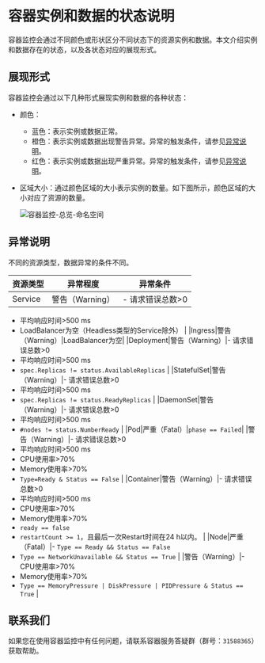 # 容器实例和数据的状态说明

容器监控会通过不同颜色或形状区分不同状态下的资源实例和数据。本文介绍实例和数据存在的状态，以及各状态对应的展现形式。

## 展现形式

容器监控会通过以下几种形式展现实例和数据的各种状态：

-   颜色：
    -   蓝色：表示实例或数据正常。
    -   橙色：表示实例或数据出现警告异常。异常的触发条件，请参见[异常说明](#section_zif_bv5_hfo)。
    -   红色：表示实例或数据出现严重异常。异常的触发条件，请参见[异常说明](#section_zif_bv5_hfo)。
-   区域大小：通过颜色区域的大小表示实例的数量。如下图所示，颜色区域的大小对应了资源的数量。

    ![容器监控-总览-命名空间](https://static-aliyun-doc.oss-accelerate.aliyuncs.com/assets/img/zh-CN/0804383261/p254105.png)


## 异常说明

不同的资源类型，数据异常的条件不同。

|资源类型|异常程度|异常条件|
|----|----|----|
|Service|警告（Warning）|-   请求错误总数\>0
-   平均响应时间\>500 ms
-   LoadBalancer为空（Headless类型的Service除外） |
|Ingress|警告（Warning）|LoadBalancer为空|
|Deployment|警告（Warning）|-   请求错误总数\>0
-   平均响应时间\>500 ms
-   `spec.Replicas != status.AvailableReplicas` |
|StatefulSet|警告（Warning）|-   请求错误总数\>0
-   平均响应时间\>500 ms
-   `spec.Replicas != status.ReadyReplicas` |
|DaemonSet|警告（Warning）|-   请求错误总数\>0
-   平均响应时间\>500 ms
-   `#nodes != status.NumberReady` |
|Pod|严重（Fatal）|`phase == Failed`|
|警告（Warning）|-   请求错误总数\>0
-   平均响应时间\>500 ms
-   CPU使用率\>70%
-   Memory使用率\>70%
-   `Type=Ready & Status == False` |
|Container|警告（Warning）|-   请求错误总数\>0
-   平均响应时间\>500 ms
-   CPU使用率\>70%
-   Memory使用率\>70%
-   `ready == false`
-   `restartCount >= 1`，且最后一次Restart时间在24 h以内。 |
|Node|严重（Fatal）|-   `Type == Ready && Status == False`
-   `Type == NetworkUnavailable && Status == True` |
|警告（Warning）|-   CPU使用率\>70%
-   Memory使用率\>70%
-   `Type == MemoryPressure | DiskPressure | PIDPressure & Status == True` |

## 联系我们

如果您在使用容器监控中有任何问题，请联系容器服务答疑群（群号：`31588365`）获取帮助。

